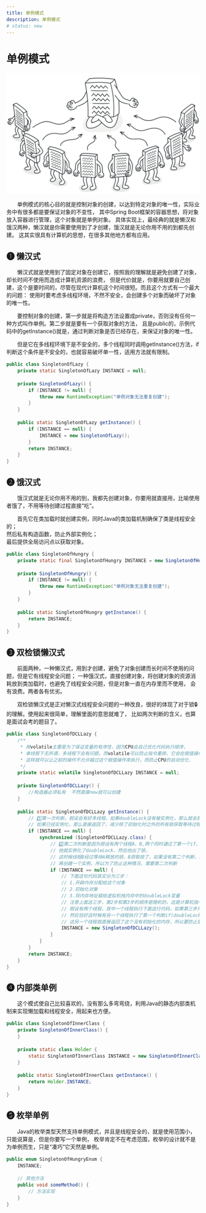 ```yaml
---
title: 单例模式
description: 单例模式
# status: new
---
```


# 单例模式

![图片的样式](./img/singleton-2x.png)

<P style="text-indent:2em;">
单例模式的核心目的就是控制对象的创建，以达到特定对象的唯一性，实际业务中有很多都是要保证对象的不变性，
其中Spring Boot框架的容器思想，将对象放入容器进行管理，这个对象就是单例对象。
具体实现上，最经典的就是懒汉和饿汉两种，懒汉就是你需要使用到了才创建，饿汉就是无论你用不用的到都先创建。
这其实很具有计算机的思想，在很多其他地方都有应用。
</p>

## ➊ 懒汉式

<P style="text-indent:2em;">
懒汉式就是使用到了固定对象在创建它，按照我的理解就是避免创建了对象，却长时间不使用而造成计算机资源的浪费，
但是代价就是，你要用就要自己创建，这个是要时间的，尽管在现代计算机这个时间很短。而且这个方式有一个最大的问题：
使用时要考虑多线程环境，不然不安全，会创建多个对象而破坏了对象的唯一性。
</p>

<P style="text-indent:2em;">
要控制对象的创建，第一步就是将构造方法设置成private，否则没有任何一种方式叫作单例。第二步就是要有一个获取对象的方法，
且是public的，示例代码中的getInstance()就是，通过判断对象是否已经存在，来保证对象的唯一性。
</p>

<P style="text-indent:2em;">
但是它在多线程环境下是不安全的，多个线程同时调用getInstance()方法，if判断这个条件是不安全的，也就容易破坏单一性，适用方法就有限制。
</p>

```java
public class SingletonOfLazy {
    private static SingletonOfLazy INSTANCE = null;

    private SingletonOfLazy() {
        if (INSTANCE != null) {
            throw new RuntimeException("单例对象无法重复创建");
        }
    }

    public static SingletonOfLazy getInstance() {
        if (INSTANCE == null) {
            INSTANCE = new SingletonOfLazy();
        }
        return INSTANCE;
    }
}
```

## ➋ 饿汉式

<P style="text-indent:2em;">
饿汉式就是无论你用不用的到，我都先创建对象，你要用就直接用，比喻使用者饿了，不用等待创建过程直接“吃”。
</p>

<P style="text-indent:2em;">
首先它在类加载时就创建实例，同时Java的类加载机制确保了类是线程安全的；<br>
然后私有构造函数，防止外部实例化；<br>
最后提供全局访问点以获取对象。
</p>

```java
public class SingletonOfHungry {
    private static final SingletonOfHungry INSTANCE = new SingletonOfHungry();

    private SingletonOfHungry() {
        if (INSTANCE != null) {
            throw new RuntimeException("单例对象无法重复创建");
        }
    }

    public static SingletonOfHungry getInstance() {
        return INSTANCE;
    }
}
```

## ➌ 双检锁懒汉式

<P style="text-indent:2em;">
前面两种，一种懒汉式，用到才创建，避免了对象创建而长时间不使用的问题，但是它有线程安全问题；
一种饿汉式，直接创建对象，将创建对象的资源消耗放到类加载时，也避免了线程安全问题，但是对象一直在内存里而不使用，
会有浪费。两者各有优劣。
</p>

<P style="text-indent:2em;">
双检锁懒汉式是正对懒汉式线程安全问题的一种改良，很好的体现了对于锁🔒的理解。使用起来很简单，理解里面的意思就难了，
比如两次判断的含义，也算是面试会考的题目了。
</p>

```java
public class SingletonOfDCLLazy {
    /**
     * 用volatile主要是为了保证变量的有序性，因为CPU会自己优化代码执行顺序，
     * 单线程下无所谓，多线程下会有问题，而volatile可以防止指令重排，它会在赋值操作后加上一个内存屏障，
     * 这样就可以让之前的操作不允许越过这个赋值操作来执行，而防止CPU的自动优化.
     */
    private static volatile SingletonOfDCLLazy INSTANCE = null;

    private SingletonOfDCLLazy() {
        //构造器必须私有  不然直接new就可以创建
    }

    public static SingletonOfDCLLazy getInstance() {
        // 1️⃣第一次判断，假设会有好多线程，如果doubleLock没有被实例化，那么就会到下一步获取锁，只有一个能获取到，
        // 如果已经实例化，那么直接返回了，减少除了初始化时之外的所有锁获取等待过程
        if (INSTANCE == null) {
            synchronized (SingletonOfDCLLazy.class) {
                // 2️⃣第二次判断是因为假设有两个线程A、B,两个同时通过了第一个if，然后A获取了锁,进入,然后判断doubleLock是null，
                // 他就实例化了doubleLock，然后他出了锁，
                // 这时候线程B经过等待A释放的锁，B获取锁了，如果没有第二个判断，那么他还是会去new DoubleLock()，
                // 再创建一个实例，所以为了防止这种情况，需要第二次判断
                if (INSTANCE == null) {
                    // 下面这句代码其实分为三步：
                    // 1.开辟内存分配给这个对象
                    // 2.初始化对象
                    // 3.将内存地址赋给虚拟机栈内存中的doubleLock变量
                    // 注意上面这三步，第2步和第3步的顺序是随机的，这是计算机指令重排序的问题
                    // 假设有两个线程，其中一个线程执行下面这行代码，如果第三步先执行了，就会把没有初始化的内存赋值给doubleLock
                    // 然后恰好这时候有另一个线程执行了第一个判断if(doubleLock == null)，然后就会发现doubleLock指向了一个内存地址
                    // 这另一个线程就直接返回了这个没有初始化的内存，所以要防止第2步和第3步重排序
                    INSTANCE = new SingletonOfDCLLazy();
                }
            }
        }
        return INSTANCE;
    }
}
```
## ➍ 内部类单例

<P style="text-indent:2em;">
这个模式使自己比较喜欢的，没有那么多弯弯绕，利用Java的静态内部类机制来实现懒加载和线程安全，用起来也方便。
</p>

```java
public class SingletonOfInnerClass {
    private SingletonOfInnerClass() {
    }

    private static class Holder {
        static SingletonOfInnerClass INSTANCE = new SingletonOfInnerClass();
    }

    public static SingletonOfInnerClass getInstance() {
        return Holder.INSTANCE;
    }
}
```

## ➎ 枚举单例

<P style="text-indent:2em;">
Java的枚举类型天然支持单例模式，并且是线程安全的，就是使用范围小，只能说算是，但是你要写一个单例，
枚举肯定不在考虑范围，枚举的设计就不是为单例而生，只是“凑巧”它天然是单例。
</p>

```java
public enum SingletonOfHungryEnum {
    INSTANCE;

    // 其他方法
    public void someMethod() {
        // 方法实现
    }
}
```